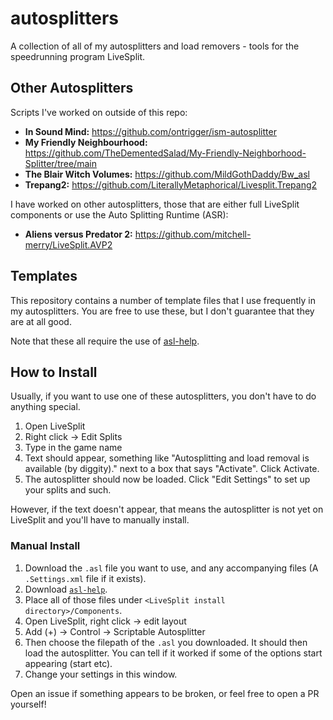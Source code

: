 # autosplitters
A collection of all of my autosplitters and load removers - tools for the speedrunning program LiveSplit.

## Other Autosplitters
Scripts I've worked on outside of this repo:
- **In Sound Mind:** https://github.com/ontrigger/ism-autosplitter
- **My Friendly Neighbourhood:** https://github.com/TheDementedSalad/My-Friendly-Neighborhood-Splitter/tree/main
- **The Blair Witch Volumes:** https://github.com/MildGothDaddy/Bw_asl
- **Trepang2:** https://github.com/LiterallyMetaphorical/Livesplit.Trepang2

I have worked on other autosplitters, those that are either
full LiveSplit components or use the Auto Splitting Runtime (ASR):
- **Aliens versus Predator 2:** https://github.com/mitchell-merry/LiveSplit.AVP2

## Templates
This repository contains a number of template files that I use frequently in my autosplitters.
You are free to use these, but I don't guarantee that they are at all good.

Note that these all require the use of [asl-help](https://github.com/just-ero/asl-help/).

## How to Install
Usually, if you want to use one of these autosplitters, you don't have to do anything special.
1. Open LiveSplit
2. Right click -> Edit Splits
3. Type in the game name
4. Text should appear, something like "Autosplitting and load removal is available (by diggity)."
    next to a box that says "Activate". Click Activate.
5. The autosplitter should now be loaded. Click "Edit Settings" to set up your splits and such.

However, if the text doesn't appear, that means the autosplitter is not yet on LiveSplit and you'll
have to manually install.

### Manual Install
1. Download the `.asl` file you want to use, and any accompanying files (A `.Settings.xml` file if it exists).
2. Download [`asl-help`](https://github.com/just-ero/asl-help/raw/main/lib/asl-help).
3. Place all of those files under `<LiveSplit install directory>/Components`.
4. Open LiveSplit, right click -> edit layout
5. Add (+) -> Control -> Scriptable Autosplitter
6. Then choose the filepath of the `.asl` you downloaded. It should then load the autosplitter. You can tell if it worked if some of the options start appearing (start etc).
7. Change your settings in this window.

Open an issue if something appears to be broken, or feel free to open a PR yourself!